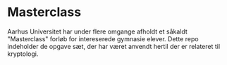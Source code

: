 # Masterclass

Aarhus Universitet har under flere omgange afholdt et såkaldt "Masterclass" forløb for intereserede gymnasie elever.
Dette repo indeholder de opgave sæt, der har været anvendt hertil der er relateret til kryptologi.
